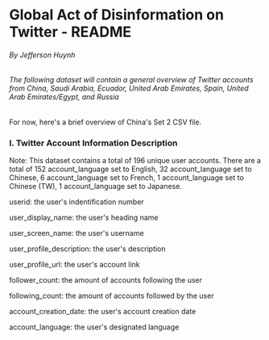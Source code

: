 #  Global Act of Disinformation on Twitter - README
###### By Jefferson Huynh

###### The following dataset will contain a general overview of Twitter accounts from China, Saudi Arabia, Ecuador, United Arab Emirates, Spain, United Arab Emirates/Egypt, and Russia

For now, here's a brief overview of China's Set 2 CSV file.


### I. Twitter Account Information Description

Note: This dataset contains a total of 196 unique user accounts. There are a total of 152 account_language set to English, 32 account_language set to Chinese, 6 account_language set to French, 1 account_language set to Chinese (TW), 1 account_language set to Japanese.




userid: the user's indentification number

user_display_name: the user's heading name

user_screen_name: the user's username

user_profile_description: the user's description

user_profile_url: the user's account link

follower_count: the amount of accounts following the user

following_count: the amount of accounts followed by the user

account_creation_date: the user's account creation date

account_language: the user's designated language
